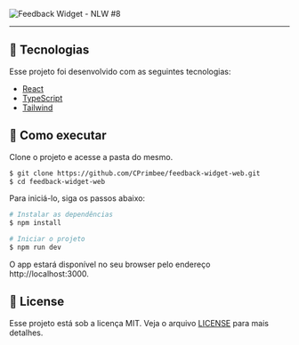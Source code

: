 ![Feedback Widget - NLW #8](https://s3-alpha.figma.com/hub/file/1824502523/cf0ee83c-35ad-4afb-9ace-60a17dfd4a1f-cover.png)

----------
## 🧪 Tecnologias

Esse projeto foi desenvolvido com as seguintes tecnologias:

- [React](https://reactjs.org)
- [TypeScript](https://www.typescriptlang.org/)
- [Tailwind](https://tailwindcss.com/)

## 🚀 Como executar

Clone o projeto e acesse a pasta do mesmo.

```bash
$ git clone https://github.com/CPrimbee/feedback-widget-web.git
$ cd feedback-widget-web
```

Para iniciá-lo, siga os passos abaixo:
```bash
# Instalar as dependências
$ npm install

# Iniciar o projeto
$ npm run dev
```
O app estará disponível no seu browser pelo endereço http://localhost:3000.

## 📝 License

Esse projeto está sob a licença MIT. Veja o arquivo [LICENSE](LICENSE.md) para mais detalhes.